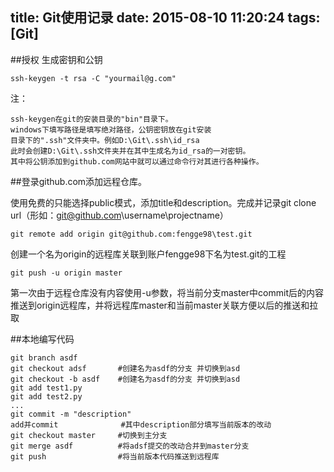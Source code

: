 title: Git使用记录
date: 2015-08-10 11:20:24
tags: [Git]
---

##授权
生成密钥和公钥

    ssh-keygen -t rsa -C "yourmail@g.com"

注：	

    ssh-keygen在git的安装目录的"bin"目录下。
	windows下填写路径是填写绝对路径，公钥密钥放在git安装      
	目录下的".ssh"文件夹中。例如D:\Git\.ssh\id_rsa     
	此时会创建D:\Git\.ssh文件夹并在其中生成名为id_rsa的一对密钥。
	其中将公钥添加到github.com网站中就可以通过命令行对其进行各种操作。

##登录github.com添加远程仓库。

使用免费的只能选择public模式，添加title和description。完成并记录git clone url（形如：git@github.com\username\projectname）

    git remote add origin git@github.com:fengge98\test.git
创建一个名为origin的远程库关联到账户fengge98下名为test.git的工程

    git push -u origin master
第一次由于远程仓库没有内容使用-u参数，将当前分支master中commit后的内容推送到origin远程库，并将远程库master和当前master关联方便以后的推送和拉取


##本地编写代码

    git branch asdf
    git checkout adsf       #创建名为asdf的分支 并切换到asd
    git checkout -b asdf    #创建名为asdf的分支 并切换到asd
    git add test1.py
    git add test2.py
    ...
    git commit -m "description"
    add并commit				#其中description部分填写当前版本的改动 
    git checkout master  	#切换到主分支
    git merge asdf   		#将adsf提交的改动合并到master分支
    git push   				#将当前版本代码推送到远程库





